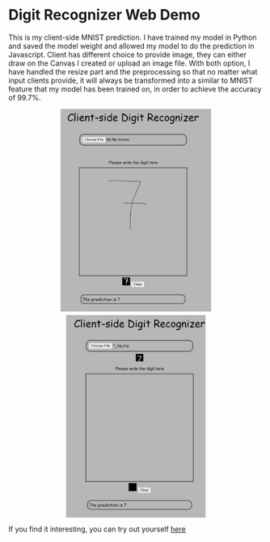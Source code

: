 # Digit Recognizer Web Demo 

This is my client-side MNIST prediction. I have trained my model in Python and saved the model weight and allowed my model to do the prediction in Javascript. Client has different choice to provide image, they can either draw on the Canvas I created or upload an image file. With both option, I have handled the resize part and the preprocessing so that no matter what input clients provide, it will always be transformed into a similar to MNIST feature that my model has been trained on, in order to achieve the accuracy of 99.7%. 

<img alt="A demo" src="demo1.PNG" style="height: 10vh; display: block; margin: 0.5em auto;">

<img alt="A demo" src="demo2.PNG" style="height: 10vh; display: block; margin: 0.5em auto;">

If you find it interesting, you can try out yourself [here](https://mnistwebdemo.mytran2111.repl.co/)
